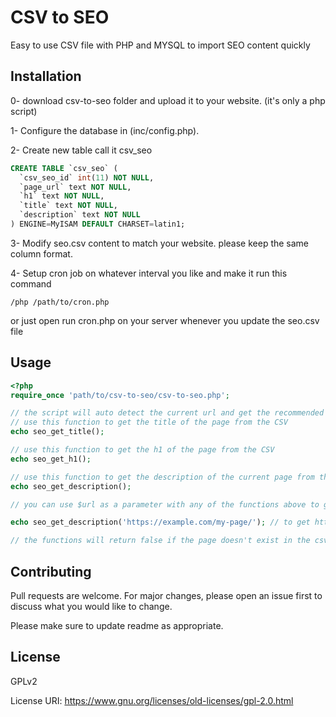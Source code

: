 # CSV to SEO
Easy to use CSV file with PHP and MYSQL to import SEO content quickly

## Installation
0- download csv-to-seo folder and upload it to your website. (it's only a php script)

1- Configure the database in (inc/config.php).

2- Create new table call it csv_seo

```sql
CREATE TABLE `csv_seo` (
  `csv_seo_id` int(11) NOT NULL,
  `page_url` text NOT NULL,
  `h1` text NOT NULL,
  `title` text NOT NULL,
  `description` text NOT NULL
) ENGINE=MyISAM DEFAULT CHARSET=latin1;
```

3- Modify seo.csv content to match your website. please keep the same column format.

4- Setup cron job on whatever interval you like and make it run this command
```shell script
/php /path/to/cron.php
```
or just open run cron.php on your server whenever you update the seo.csv file

## Usage

```php
<?php 
require_once 'path/to/csv-to-seo/csv-to-seo.php';

// the script will auto detect the current url and get the recommended title from the csv file.
// use this function to get the title of the page from the CSV
echo seo_get_title(); 

// use this function to get the h1 of the page from the CSV
echo seo_get_h1(); 

// use this function to get the description of the current page from the CSV
echo seo_get_description(); 

// you can use $url as a parameter with any of the functions above to get another page seo data ex:

echo seo_get_description('https://example.com/my-page/'); // to get https://example.com/my-page/ description from the CSV

// the functions will return false if the page doesn't exist in the csv file.

```

## Contributing
Pull requests are welcome. For major changes, please open an issue first to discuss what you would like to change.

Please make sure to update readme as appropriate.

## License
GPLv2 

License URI: https://www.gnu.org/licenses/old-licenses/gpl-2.0.html


